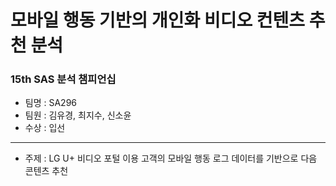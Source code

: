 # 모바일 행동 기반의 개인화 비디오 컨텐츠 추천 분석
### 15th SAS 분석 챔피언십
- 팀명 : SA296
- 팀원 : 김유경, 최지수, 신소윤
- 수상 : 입선
---
- 주제 : LG U+ 비디오 포털 이용 고객의 모바일 행동 로그 데이터를 기반으로 다음 콘텐츠 추천
